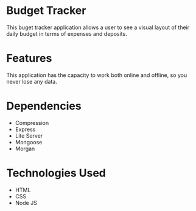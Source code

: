 # Budget Tracker

This buget tracker application allows a user to see a visual layout of their daily budget in terms of expenses and deposits.  

# Features

This application has the capacity to work both online and offline, so you never lose any data.

# Dependencies

* Compression
* Express
* Lite Server
* Mongoose
* Morgan

# Technologies Used

* HTML
* CSS
* Node JS
